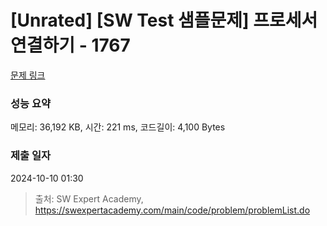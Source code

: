 # [Unrated] [SW Test 샘플문제] 프로세서 연결하기 - 1767 

[문제 링크](https://swexpertacademy.com/main/code/problem/problemDetail.do?contestProbId=AV4suNtaXFEDFAUf) 

### 성능 요약

메모리: 36,192 KB, 시간: 221 ms, 코드길이: 4,100 Bytes

### 제출 일자

2024-10-10 01:30



> 출처: SW Expert Academy, https://swexpertacademy.com/main/code/problem/problemList.do